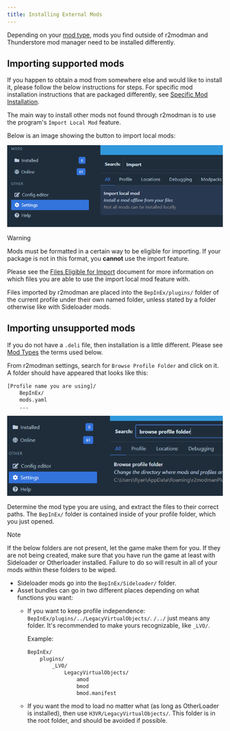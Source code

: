```yaml
---
title: Installing External Mods
---
```


Depending on your [mod type](mod_types.md), mods you find outside of r2modman and Thunderstore mod manager need to be installed differently.

## Importing supported mods

If you happen to obtain a mod from somewhere else and would like to install it, please follow the below instructions for steps. For specific mod installation instructions that are packaged differently, see [Specific Mod Installation](specific_mod_installation.md).

The main way to install other mods not found through r2modman is to use the program's `Import Local Mod` feature.

Below is an image showing the button to import local mods:

![local mod import](../images/r2modman/settings/import_local_mod.png)

> [!WARNING]
> Mods must be formatted in a certain way to be eligible for importing. If your package is not in this format, you **cannot** use the import feature.

Please see the [Files Eligible for Import](import_eligible.md) document for more information on which files you are able to use the import local mod feature with.

Files imported by r2modman are placed into the `BepInEx/plugins/` folder of the current profile under their own named folder, unless stated by a folder otherwise like with Sideloader mods.

## Importing unsupported mods

If you do not have a `.deli` file, then installation is a little different. Please see [Mod Types](mod_types.md) the terms used below.

From r2modman settings, search for `Browse Profile Folder` and click on it. A folder should have appeared that looks like this:

```text
[Profile name you are using]/
    BepInEx/
    mods.yaml
    ...
```

![browse profile folder](../images/r2modman/settings/browse_profile_folder.png)

Determine the mod type you are using, and extract the files to their correct paths. The `BepInEx/` folder is contained inside of your profile folder, which you just opened.

> [!NOTE]
> If the below folders are not present, let the game make them for you. If they are not being created, make sure that you have run the game at least with Sideloader or Otherloader installed. Failure to do so will result in all of your mods within these folders to be wiped.

- Sideloader mods go into the `BepInEx/Sideloader/` folder.
- Asset bundles can go in two different places depending on what functions you want:
  - If you want to keep profile independence: `BepInEx/plugins/../LegacyVirtualObjects/`. `/../` just means any folder. It's recommended to make yours recognizable, like `_LVO/`.

    Example:

    ```text
    BepInEx/
        plugins/
            _LVO/
                LegacyVirtualObjects/
                    amod
                    bmod
                    bmod.manifest
    ```

  - If you want the mod to load no matter what (as long as OtherLoader is installed), then use `H3VR/LegacyVirtualObjects/`. This folder is in the root folder, and should be avoided if possible.
